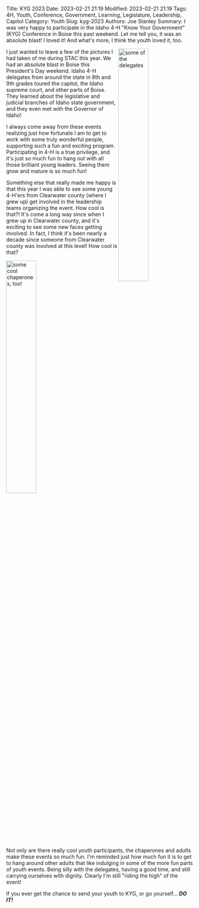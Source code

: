 Title: KYG 2023
Date: 2023-02-21 21:19
Modified: 2023-02-21 21:19
Tags: 4H, Youth, Conference, Government, Learning, Legislature, Leadership, Capitol
Category: Youth
Slug: kyg-2023
Authors: Joe Stanley
Summary: I was very happy to participate in the Idaho 4-H "Know Your Government" (KYG) Conference in Boise this past weekend. Let me tell you, it was an absolute blast! I loved it! And what's more, I think the youth loved it, too.


<img src="{attach}/images/kyg-2023/82D6A57A-6C3C-4C7A-860B-2C937815E372.jpeg" width="40%" alt="some of the delegates" align="right" >

I just wanted to leave a few of the pictures I had taken of me during STAC this year. We had an absolute blast in Boise this President's Day weekend. Idaho 4-H delegates
from around the state in 8th and 9th grades toured the capitol, the Idaho supreme court, and other parts of Boise. They learned about the legislative and judicial branches
of Idaho state government, and they even met with the Governor of Idaho!

I always come away from these events realizing just how fortunate I am to get to work with some truly wonderful people, supporting such a fun and exciting program.
Participating in 4-H is a true privilege, and it's just so much fun to hang out with all those brilliant young leaders. Seeing them grow and mature is so much fun!

Something else that really made me happy is that this year I was able to see some young 4-H'ers from Clearwater county (where I grew up) get involved in the leadership
teams organizing the event. How cool is that?! It's come a long way since when I grew up in Clearwater county, and it's exciting to see some new faces getting involved.
In fact, I think it's been nearly a decade since someone from Clearwater county was involved at this level! How cool is that?

<img src="{attach}/images/kyg-2023/AB2433E4-A34B-4846-9962-8CB3E3AE689F.jpeg" width="40%" alt="some cool chaperones, too!">

Not only are there really cool youth participants, the chaperones and adults make these events so much fun. I'm reminded just how much fun it is to get to hang around
other adults that like indulging in some of the more fun parts of youth events. Being silly with the delegates, having a good time, and still carrying ourselves with
dignity. Clearly I'm still "riding the high" of the event!

If you ever get the chance to send your youth to KYG, or go yourself... ***DO IT!***
